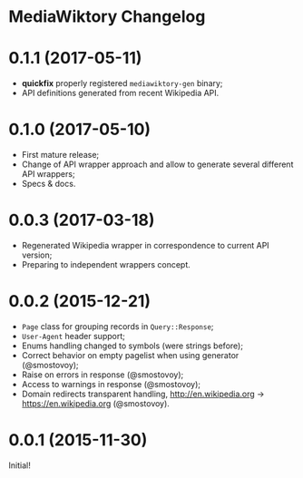 # MediaWiktory Changelog

# 0.1.1 (2017-05-11)

* **quickfix** properly registered `mediawiktory-gen` binary;
* API definitions generated from recent Wikipedia API.

# 0.1.0 (2017-05-10)

* First mature release;
* Change of API wrapper approach and allow to generate several different API wrappers;
* Specs & docs.

# 0.0.3 (2017-03-18)

* Regenerated Wikipedia wrapper in correspondence to current API version;
* Preparing to independent wrappers concept.

# 0.0.2 (2015-12-21)

* `Page` class for grouping records in `Query::Response`;
* `User-Agent` header support;
* Enums handling changed to symbols (were strings before);
* Correct behavior on empty pagelist when using generator (@smostovoy);
* Raise on errors in response (@smostovoy);
* Access to warnings in response (@smostovoy);
* Domain redirects transparent handling,
  http://en.wikipedia.org -> https://en.wikipedia.org (@smostovoy).

# 0.0.1 (2015-11-30)

Initial!


